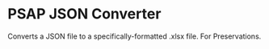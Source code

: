 # PSAP JSON Converter
Converts a JSON file to a specifically-formatted .xlsx file. For Preservations.
